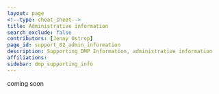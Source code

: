 ```yaml
---
layout: page
<!--type: cheat_sheet-->
title: Administrative information
search_exclude: false
contributors: [Jenny Ostrop]
page_id: support_02_admin_information
description: Supporting DMP Information, administrative information
affiliations:
sidebar: dmp_supporting_info
---
```


coming soon